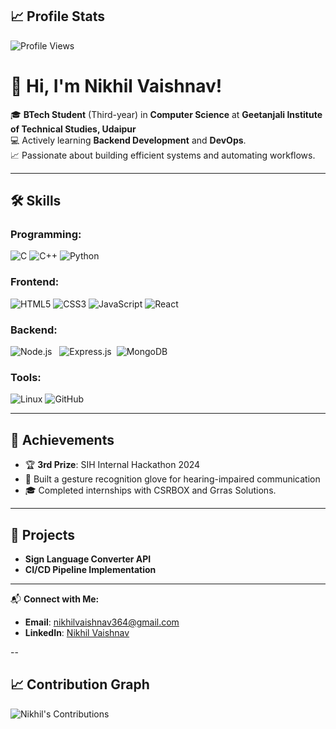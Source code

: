 ## 📈 Profile Stats
![Profile Views](https://komarev.com/ghpvc/?username=Nikhil-Vaishnav&color=blue)


# 👋 Hi, I'm Nikhil Vaishnav!

🎓 **BTech Student** (Third-year) in **Computer Science** at **Geetanjali Institute of Technical Studies, Udaipur**  
💻 Actively learning **Backend Development** and **DevOps**.  
📈 Passionate about building efficient systems and automating workflows.

---

## 🛠️ Skills

### Programming:
![C](https://img.icons8.com/color/48/000000/c-programming.png) ![C++](https://img.icons8.com/color/48/000000/c-plus-plus-logo.png) ![Python](https://img.icons8.com/color/48/000000/python.png) 

### Frontend:
![HTML5](https://img.icons8.com/color/48/000000/html-5--v1.png)  ![CSS3](https://img.icons8.com/color/48/000000/css3.png) ![JavaScript](https://img.icons8.com/color/48/000000/javascript.png)
![React](https://img.icons8.com/plasticine/48/000000/react.png)

### Backend:
![Node.js](https://img.icons8.com/color/48/000000/nodejs.png) &nbsp;&nbsp;![Express.js](https://img.icons8.com/ios/50/000000/express-js.png) &nbsp;![MongoDB](https://img.icons8.com/external-tal-revivo-color-tal-revivo/48/null/external-mongodb-a-cross-platform-document-oriented-database-program-logo-color-tal-revivo.png)  


### Tools:
![Linux](https://img.icons8.com/color/48/000000/linux.png)  ![GitHub](https://img.icons8.com/fluent/48/000000/github.png)

---

## 🌟 Achievements
- 🏆 **3rd Prize**: SIH Internal Hackathon 2024  
- 🧤 Built a gesture recognition glove for hearing-impaired communication  
- 🎓 Completed internships with CSRBOX and Grras Solutions.

---

## 📂 Projects
- **Sign Language Converter API**  
- **CI/CD Pipeline Implementation**  

---

📬 **Connect with Me:**  
- **Email**: [nikhilvaishnav364@gmail.com](mailto:nikhilvaishnav364@gmail.com)
- **LinkedIn**: [Nikhil Vaishnav](https://www.linkedin.com/in/nikhil-vaishnav-371608184?utm_source=share&utm_campaign=share_via&utm_content=profile&utm_medium=android_app)



--

## 📈 Contribution Graph

![Nikhil's Contributions](https://github-readme-streak-stats.herokuapp.com/?user=Nikhil-Vaishnav&theme=dark)
